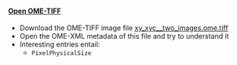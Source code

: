 <h4 id="open"><a href="#open">Open OME-TIFF</a></h4>

- Download the OME-TIFF image file [xy_xyc__two_images.ome.tiff](https://github.com/NEUBIAS/training-resources/raw/master/image_data/xy_xyc__two_images.ome.tiff)
- Open the OME-XML metadata of this file and try to understand it
- Interesting entries entail:
    - `PixelPhysicalSize`
